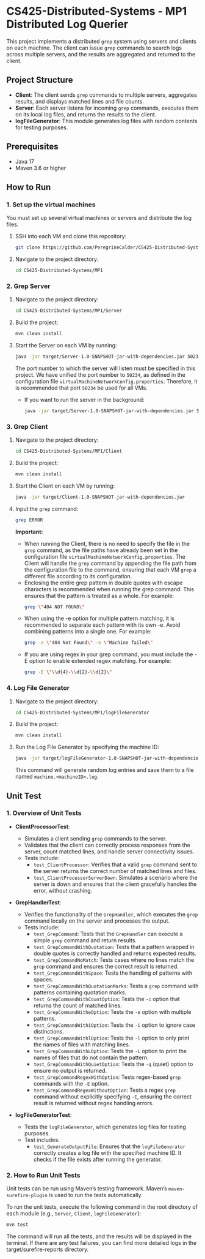 # CS425-Distributed-Systems - MP1 Distributed Log Querier

This project implements a distributed `grep` system using servers and clients on each machine. The client can issue `grep` commands to search logs across multiple servers, and the results are aggregated and returned to the client.

## Project Structure

- **Client**: The client sends `grep` commands to multiple servers, aggregates results, and displays matched lines and file counts.
- **Server**: Each server listens for incoming `grep` commands, executes them on its local log files, and returns the results to the client.
- **logFileGenerator**: This module generates log files with random contents for testing purposes.

## Prerequisites

- Java 17
- Maven 3.6 or higher

## How to Run

### 1. Set up the virtual machines

You must set up several virtual machines or servers and distribute the log files.

1. SSH into each VM and clone this repository:
    ```bash
    git clone https://github.com/PeregrineCalder/CS425-Distributed-Systems.git
   ```
2. Navigate to the project directory:
    ```bash
    cd CS425-Distributed-Systems/MP1
   ```
### 2. Grep Server

1. Navigate to the project directory:
    ```bash
    cd CS425-Distributed-Systems/MP1/Server
   ```

2. Build the project:
    ```bash
    mvn clean install
   ```

3. Start the Server on each VM by running:
   
   ```bash
   java -jar target/Server-1.0-SNAPSHOT-jar-with-dependencies.jar 50234
   ```

   The port number to which the server will listen must be specified in this project.
   We have unified the port number to `50234`,
   as defined in the configuration file `virtualMachineNetworkConfig.properties`.
   Therefore, it is recommended that port `50234` be used for all VMs.

   
   
   - If you want to run the server in the background:
   
      ```bash
      java -jar target/Server-1.0-SNAPSHOT-jar-with-dependencies.jar 50234 & 
      ```

### 3. Grep Client

1. Navigate to the project directory:
    ```bash
    cd CS425-Distributed-Systems/MP1/Client
   ```

2. Build the project:
    ```bash
    mvn clean install
   ```

3. Start the Client on each VM by running:
   ```bash
   java -jar target/Client-1.0-SNAPSHOT-jar-with-dependencies.jar
   ```

4. Input the `grep` command:
   ```bash
   grep ERROR
   ```
   **Important:**

   - When running the Client, there is no need to specify the file in the `grep` command, 
   as the file paths have already been set in the configuration file `virtualMachineNetworkConfig.properties`. 
   The Client will handle the `grep` command by appending the file path from the configuration file to the command, 
   ensuring that each VM `grep` a different file according to its configuration.
   - Enclosing the entire grep pattern in double quotes with escape characters is recommended when running the grep command. This ensures that the pattern is treated as a whole. For example:
       ```bash
       grep \"404 NOT FOUND\"
       ```
   - When using the -e option for multiple pattern matching, it is recommended to separate each pattern with its own -e. Avoid combining patterns into a single one. For example:
       ```bash
       grep -e \"404 Not Found\" -e \"Machine failed\"
       ```
   - If you are using regex in your grep command, you must include the -E option to enable extended regex matching. For example:
       ```bash
       grep -E \"\\d{4}-\\d{2}-\\d{2}\"
       ```
     
### 4. Log File Generator

1. Navigate to the project directory:
    ```bash
    cd CS425-Distributed-Systems/MP1/logFileGenerator
    ```

2. Build the project:
    ```bash
    mvn clean install
    ```

3. Run the Log File Generator by specifying the machine ID:
    ```bash
    java -jar target/logFileGenerator-1.0-SNAPSHOT-jar-with-dependencies.jar 1
    ```
   This command will generate random log entries and save them to a file named `machine.<machineID>.log`.

## Unit Test

### 1. Overview of Unit Tests

- **ClientProcessorTest**:
   - Simulates a client sending `grep` commands to the server.
   - Validates that the client can correctly process responses from the server, count matched lines, and handle server connectivity issues.
   - Tests include:
      - `test_ClientProcessor`: Verifies that a valid `grep` command sent to the server returns the correct number of matched lines and files.
      - `test_ClientProcessorServerDown`: Simulates a scenario where the server is down and ensures that the client gracefully handles the error, without crashing.

- **GrepHandlerTest**: 
   - Verifies the functionality of the `GrepHandler`, which executes the `grep` command locally on the server and processes the output.
   - Tests include:
       - `test_GrepCommand`: Tests that the `GrepHandler` can execute a simple `grep` command and return results.
       - `test_GrepCommandWithQuotation`: Tests that a pattern wrapped in double quotes is correctly handled and returns expected results.
       - `test_GrepCommandNoMatch`: Tests cases where no lines match the `grep` command and ensures the correct result is returned.
       - `test_GrepCommandWithSpace`: Tests the handling of patterns with spaces.
       - `test_GrepCommandWithQuotationMarks`: Tests a `grep` command with patterns containing quotation marks.
       - `test_GrepCommandWithCountOption`: Tests the `-c` option that returns the count of matched lines.
       - `test_GrepCommandWitheOption`: Tests the `-e` option with multiple patterns.
       - `test_GrepCommandWithiOption`: Tests the `-i` option to ignore case distinctions.
       - `test_GrepCommandWithlOption`: Tests the `-l` option to only print the names of files with matching lines.
       - `test_GrepCommandWithLOption`: Tests the `-L` option to print the names of files that do not contain the pattern.
       - `test_GrepCommandWithQuietOption`: Tests the `-q` (quiet) option to ensure no output is returned.
       - `test_GrepCommandRegexWithOption`: Tests regex-based `grep` commands with the `-E` option.
       - `test_GrepCommandRegexWithoutOption`: Tests a regex `grep` command without explicitly specifying `-E`, ensuring the correct result is returned without regex handling errors.
     
- **logFileGeneratorTest**:
  - Tests the `logFileGenerator`, which generates log files for testing purposes.
  - Test includes:
      - `test_GenerateOutputFile`: Ensures that the `logFileGenerator` correctly creates a log file with the specified machine ID. It checks if the file exists after running the generator.


### 2. How to Run Unit Tests

Unit tests can be run using Maven’s testing framework. Maven’s `maven-surefire-plugin` is used to run the tests automatically.

To run the unit tests, execute the following command in the root directory of each module (e.g., `Server`, `Client`, `logFileGenerator`):

```bash
mvn test
```
The command will run all the tests, and the results will be displayed in the terminal. If there are any test failures, you can find more detailed logs in the target/surefire-reports directory.